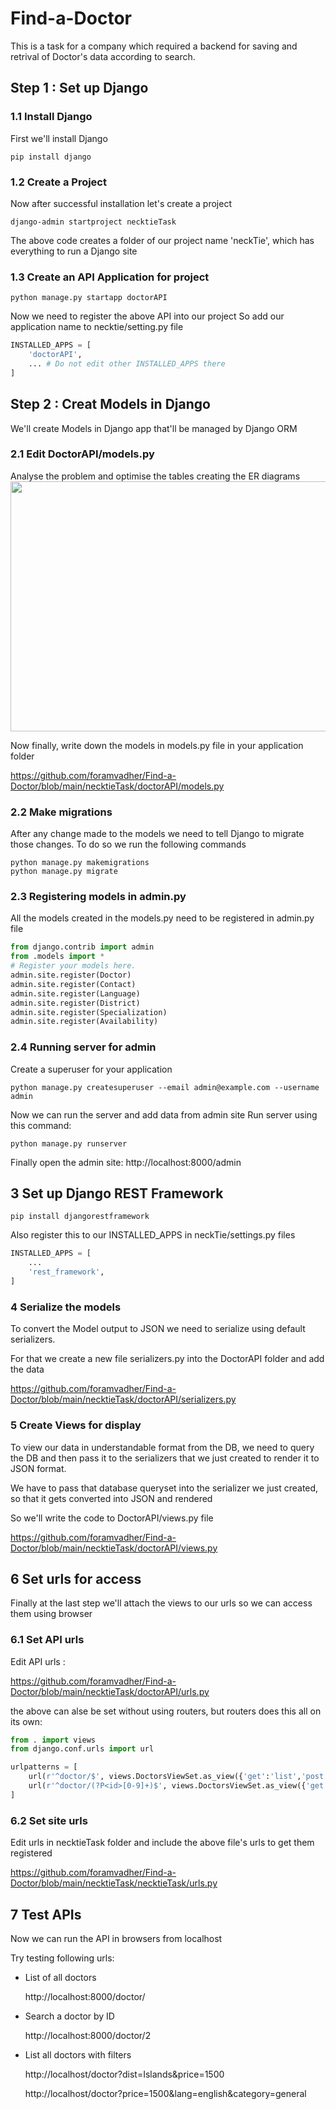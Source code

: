# Find-a-Doctor
This is a task for a company which required a backend for saving and retrival of Doctor's data according to search.

## Step 1 : Set up Django

### 1.1 Install Django
First we'll install Django
```shell script
pip install django 
```
### 1.2 Create a Project
Now after successful installation let's create a project
```shell script
django-admin startproject necktieTask
```
The above code creates a folder of our project name 'neckTie', which has everything to run a Django site
### 1.3 Create an API Application for project
```shell script
python manage.py startapp doctorAPI
```
Now we need to register the above API into our project
So add our application name to necktie/setting.py file
```python script
INSTALLED_APPS = [
    'doctorAPI',
    ... # Do not edit other INSTALLED_APPS there
]
```
## Step 2 : Creat Models in Django
We'll create Models in Django app that'll be managed by Django ORM
### 2.1 Edit DoctorAPI/models.py
Analyse the problem and optimise the tables creating the ER diagrams
<img style="align:left" width="604" height="400" src="https://user-images.githubusercontent.com/64018909/131244701-47619696-c580-4971-86cb-76beb55180fb.png">

Now finally, write down the models in models.py file in your application folder

https://github.com/foramvadher/Find-a-Doctor/blob/main/necktieTask/doctorAPI/models.py
### 2.2 Make migrations
After any change made to the models we need to tell Django to migrate those changes. To do so we run the following commands
```shell script
python manage.py makemigrations
python manage.py migrate
```
### 2.3 Registering models in admin.py
All the models created in the models.py need to be registered in admin.py file 
```python script
from django.contrib import admin
from .models import *
# Register your models here.
admin.site.register(Doctor)
admin.site.register(Contact)
admin.site.register(Language)
admin.site.register(District)
admin.site.register(Specialization)
admin.site.register(Availability)
```
### 2.4 Running server for admin
Create a superuser for your application
```shell scrpit
python manage.py createsuperuser --email admin@example.com --username admin
```
Now we can run the server and add data from admin site
Run server using this command:
```shell script
python manage.py runserver
```
Finally open the admin site:
http://localhost:8000/admin

## 3 Set up Django REST Framework
```shell script
pip install djangorestframework
```
Also register this to our INSTALLED_APPS in neckTie/settings.py files
```python script
INSTALLED_APPS = [
    ...
    'rest_framework',
]
```
### 4 Serialize the models
To convert the Model output to JSON we need to serialize using default serializers.

For that we create a new file serializers.py into the DoctorAPI folder and add the data

https://github.com/foramvadher/Find-a-Doctor/blob/main/necktieTask/doctorAPI/serializers.py

### 5 Create Views for display
To view our data in understandable format from the DB, we need to query the DB and then pass it to the serializers that we just created to render it to JSON format.

We have to pass that database queryset into the serializer we just created, so that it gets converted into JSON and rendered

So we'll write the code to DoctorAPI/views.py file

https://github.com/foramvadher/Find-a-Doctor/blob/main/necktieTask/doctorAPI/views.py

## 6 Set urls for access
Finally at the last step we'll attach the views to our urls so we can access them using browser

### 6.1 Set API urls
Edit API urls :

https://github.com/foramvadher/Find-a-Doctor/blob/main/necktieTask/doctorAPI/urls.py

the above can alse be set without using routers, but routers does this all on its own:
```python script 
from . import views
from django.conf.urls import url 

urlpatterns = [ 
    url(r'^doctor/$', views.DoctorsViewSet.as_view({'get':'list','post':'create'}),
    url(r'^doctor/(?P<id>[0-9]+)$', views.DoctorsViewSet.as_view({'get':'list'}),
]
```
### 6.2 Set site urls
Edit urls in necktieTask folder and include the above file's urls to get them registered

https://github.com/foramvadher/Find-a-Doctor/blob/main/necktieTask/necktieTask/urls.py

## 7 Test APIs 
Now we can run the API in browsers from localhost

Try testing following urls:
- List of all doctors
  
  http://localhost:8000/doctor/

- Search a doctor by ID
  
  http://localhost:8000/doctor/2
  
- List all doctors with filters

  http://localhost/doctor?dist=Islands&price=1500
  
  http://localhost/doctor?price=1500&lang=english&category=general  
  

